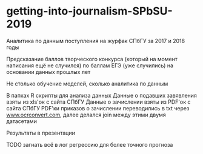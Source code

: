 # getting-into-journalism-SPbSU-2019
Аналитика по данным поступления на журфак СПбГУ за 2017 и 2018 годы

Предсказание баллов творческого конкурса (который на момент написания ещё не случился) по баллам ЕГЭ (уже случились) на основании данных прошлых лет

Не столько обучение моделей, сколько аналитика по данным


В папках R скрипты для анализа данных
Данные о подавших завявления взяты из xls'ок с сайта СПбГУ
Данные о зачислении взяты из PDF'ок с сайта СПбГУ
PDF'ки приказов о зачислении переводились в txt через www.ocrconvert.com, далее делался join между этими двумя датасетами

Результаты в презентации

TODO загнать всё в лог регрессию для более точного прогноза
